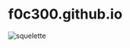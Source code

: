 # f0c300.github.io

![squelette](ihttps://raw.githubusercontent.com/f0c300/f0c300.github.io/master/skeletons/Dancing_skull.gif)
